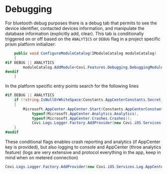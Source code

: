 # Debugging

For bluetooth debug purposes there is a debug tab that permits to see the device identifier, contacted devices information, and manipulate the database information (explicitly add, clear).
This tab is conditionally triggered on or off based on the `ANALYTICS` or `DEBUG` flag in a project specific prism platform initializer:
```cs
    public void ConfigureModuleCatalog(IModuleCatalog moduleCatalog)
    {
#if DEBUG || ANALYTICS
        moduleCatalog.AddModule<Covi.Features.Debugging.DebuggingModule>(InitializationMode.WhenAvailable);
#endif
    }
```

In the platform specific entry points search for the following lines
```cs
#if DEBUG || ANALYTICS
    if (!string.IsNullOrWhiteSpace(Constants.AppCenterConstants.Secret_iOS))
    {
        Microsoft.AppCenter.AppCenter.Start(Constants.AppCenterConstants.Secret_iOS,
            typeof(Microsoft.AppCenter.Analytics.Analytics),
            typeof(Microsoft.AppCenter.Crashes.Crashes));
            Covi.Logs.Logger.Factory.AddProvider(new Covi.iOS.Services.Log.AppCenterLogProvider());
    }
#endif
```
These conditional flags enables crash reporting and analytics (if AppCenter key is provided), but also 
logging to console and AppCenter (throe analytics feature)  (logs are very extensive and protocol everything in the app, keep in mind when on metered connection)
``` cs
Covi.Logs.Logger.Factory.AddProvider(new Covi.iOS.Services.Log.AppCenterLogProvider());
```
